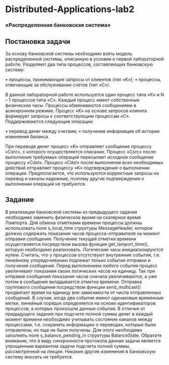 # Distributed-Applications-lab2 
### «Распределенная банковская система»
## Постановка задачи
За основу банковской системы необходимо взять модель распределенной системы,
описанную в условии к первой лабораторной работе. Разделяют два типа процессов,
составляющих банковскую систему:

• процессы, принимающие запросы от клиентов (тип «К»);
• процессы, отвечающие за обслуживание счетов (тип «С»).

В данной лабораторной работе используется один процесс типа «К» и N – 1
процессов типа «C». Каждый процесс имеет собственные физические часы. Процессы
обмениваются сообщениями в асинхронном режиме.
Процесс «К» на основе запросов клиента формирует запросы к соответствующим
процессам «С». Поддерживаются следующие операции:

• перевод денег между счетами;
• получение информации об истории изменения баланса.

При переводе денег процесс «K» отправляет сообщение процессу «Сsrc», с которого
осуществляется списание. Процесс «Csrc» после выполнения требуемых операций
пересылает исходное сообщение процессу «Сdst». Процесс «Сdst» после выполнения всех
необходимых действий отправляет процессу «K» подтверждение о выполнении операции.
Предполагается, что используются корректные запросы на перевод и каналы надежные,
поэтому другие подтверждения о выполнении операций не требуются.

## Задание
В реализации банковской системы из предыдущего задания необходимо
заменить физическое время на скалярное время Лэмпорта. Для обмена отметками времени
процессы должны использовать поле s_local_time структуры MessageHeader, которое
должно содержать показания часов процесса-отправителя на момент отправки сообщения.
Получение текущей отметки времени осуществляется посредством вызова функции
get_lamport_time(), которую необходимо реализовать.
Логические часы инициализируются нулем. Считать, что у процессов отсутствуют
внутренние события, т.е. линейному упорядочиванию подлежат только события отправки
и получения сообщений. Перед выполнением любого события процесс увеличивает
показания своих логических часов на единицу. Так при отправке сообщения показания
часов сначала увеличиваются, а уже потом в сообщение вкладывается отметка времени.
Отправка группового сообщения посредством функции send_multicast() продвигает время
на единицу вне зависимости от числа отправленных сообщений. В случае, когда два
события имеют одинаковые временные метки, линейный порядок определяется на основе
идентификаторов процессов, в которых произошли данные события.
В отличие от предыдущего задания при подсчете полной суммы денег в каждый
момент времени необходимо учитывать состояние каналов между процессами, т.е.
сохранять информацию о переводах, которые были отправлены, но еще не были
получены. Для этого необходимо заполнять поле s_balance_pending_in структуры
BalanceState. Обратите внимание, что в виду синхронности протокола данная задача
является упрощенным вариантом задачи подсчета полной суммы, рассмотренной на
лекции.
Никакие другие изменения в банковскую систему вносить не требуется.

